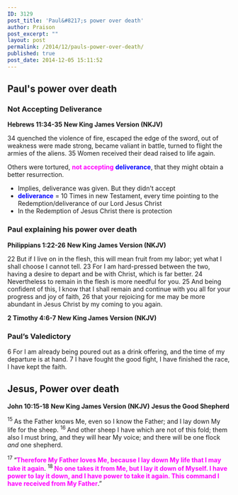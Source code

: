 ```yaml
---
ID: 3129
post_title: 'Paul&#8217;s power over death'
author: Praison
post_excerpt: ""
layout: post
permalink: /2014/12/pauls-power-over-death/
published: true
post_date: 2014-12-05 15:11:52
---
```

<h2>Paul's power over death</h2>
<h3>Not Accepting Deliverance</h3>
<strong>Hebrews 11:34-35</strong>
<strong> New King James Version (NKJV)</strong>

34 quenched the violence of fire, escaped the edge of the sword, out of weakness were made strong, became valiant in battle, turned to flight the armies of the aliens. 35 Women received their dead raised to life again.

Others were tortured, <span style="color: #ff00ff;"><strong>not accepting</strong></span> <span style="color: #0000ff;"><strong>deliverance</strong></span>, that they might obtain a better resurrection.
<ul>
	<li>Implies, deliverance was given. But they didn't accept</li>
	<li><span style="color: #0000ff;"><strong>deliverance</strong> </span>= 10 Times in new Testament, every time pointing to the Redemption/deliverance of our Lord Jesus Christ</li>
	<li>In the Redemption of Jesus Christ there is protection</li>
</ul>
<h3>Paul explaining his power over death</h3>
<strong>Philippians 1:22-26</strong>
<strong> New King James Version (NKJV)</strong>

22 But if I live on in the flesh, this will mean fruit from my labor; yet what I shall choose I cannot tell.
23 For I am hard-pressed between the two, having a desire to depart and be with Christ, which is far better.
24 Nevertheless to remain in the flesh is more needful for you.
25 And being confident of this, I know that I shall remain and continue with you all for your progress and joy of faith,
26 that your rejoicing for me may be more abundant in Jesus Christ by my coming to you again.

<strong>2 Timothy 4:6-7</strong>
<strong> New King James Version (NKJV)</strong>
<h3>Paul’s Valedictory</h3>
6 For I am already being poured out as a drink offering, and the time of my departure is at hand.
7 I have fought the good fight, I have finished the race, I have kept the faith.
<h2>Jesus, Power over death</h2>
<strong>John 10:15-18</strong>
<strong> New King James Version (NKJV)</strong>
<strong> Jesus the Good Shepherd</strong>

<span id="en-NKJV-26497" class="text John-10-15"><sup class="versenum">15 </sup><span class="woj">As the Father knows Me, even so I know the Father; and I lay down My life for the sheep.</span> </span><span id="en-NKJV-26498" class="text John-10-16"><sup class="versenum">16 </sup><span class="woj">And other sheep I have which are not of this fold; them also I must bring, and they will hear My voice; and there will be one flock <i>and</i> one shepherd.</span></span>

<span id="en-NKJV-26499" class="text John-10-17"><sup class="versenum">17 </sup><span class="woj">“<span style="color: #ff00ff;"><strong>Therefore My Father loves Me, because I lay down My life that I may take it again</strong></span>.</span> </span><span id="en-NKJV-26500" class="text John-10-18"><sup class="versenum">18 </sup><span class="woj"><span style="color: #ff00ff;"><strong>No one takes it from Me, but I lay it down of Myself. I have power to lay it down, and I have power to take it again. This command I have received from My Father</strong></span>.”</span></span>